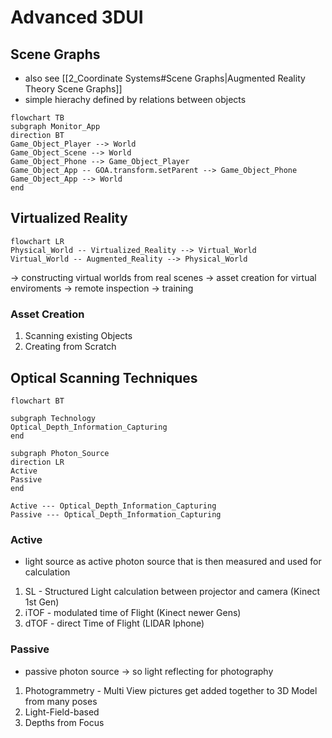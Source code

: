 # Advanced 3DUI
## Scene Graphs

- also see [[2_Coordinate Systems#Scene Graphs|Augmented Reality Theory Scene Graphs]]
- simple hierachy defined by relations between objects
```mermaid
flowchart TB
subgraph Monitor_App
direction BT
Game_Object_Player --> World
Game_Object_Scene --> World
Game_Object_Phone --> Game_Object_Player
Game_Object_App -- GOA.transform.setParent --> Game_Object_Phone
Game_Object_App --> World
end
```

## Virtualized Reality

```mermaid
flowchart LR
Physical_World -- Virtualized_Reality --> Virtual_World
Virtual_World -- Augmented_Reality --> Physical_World
```

→ constructing virtual worlds from real scenes
→ asset creation for virtual enviroments
→ remote inspection
→ training
### Asset Creation
1. Scanning existing Objects
2. Creating from Scratch

## Optical Scanning Techniques

```mermaid
flowchart BT

subgraph Technology
Optical_Depth_Information_Capturing
end

subgraph Photon_Source
direction LR
Active
Passive
end

Active --- Optical_Depth_Information_Capturing
Passive --- Optical_Depth_Information_Capturing
```
### Active
- light source as active photon source that is then measured and used for calculation
1. SL - Structured Light calculation between projector and camera (Kinect 1st Gen)
2. iTOF - modulated time of Flight (Kinect newer Gens)
3. dTOF - direct Time of Flight (LIDAR Iphone)

### Passive
- passive photon source → so light reflecting for photography
1. Photogrammetry - Multi View pictures get added together to 3D Model from many poses
2. Light-Field-based
3. Depths from Focus
